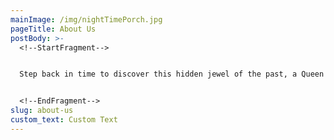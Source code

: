 ```yaml
---
mainImage: /img/nightTimePorch.jpg
pageTitle: About Us
postBody: >-
  <!--StartFragment-->


  Step back in time to discover this hidden jewel of the past, a Queen Anne Victorian Mansion refurbished as a Saratoga Springs hotel. Situated less than a ten-minute walk from downtown Saratoga Springs and one and half blocks from the [Saratoga Race Course](/), Union Gables Inn offers a premier location and unparalleled old-world hospitality for travelers seeking a unique experience for their visit to upstate New York.


  <!--EndFragment-->
slug: about-us
custom_text: Custom Text
---
```

